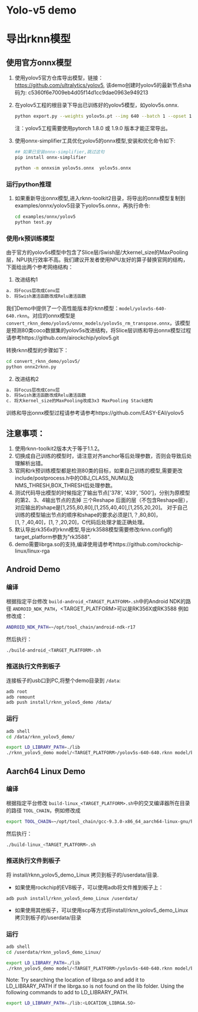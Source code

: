 # Yolo-v5 demo

# 导出rknn模型

## 使用官方onnx模型

1. 使用yolov5官方仓库导出模型，链接：https://github.com/ultralytics/yolov5, 该demo创建时yolov5的最新节点sha码为: c5360f6e7009eb4d05f14d1cc9dae0963e949213
2. 在yolov5工程的根目录下导出已训练好的yolov5模型，如yolov5s.onnx.

   ```sh
   python export.py --weights yolov5s.pt --img 640 --batch 1 --opset 12
   ```

   注：yolov5工程需要使用pytorch 1.8.0 或 1.9.0 版本才能正常导出。
3. 使用onnx-simplifier工具优化yolov5的onnx模型,安装和优化命令如下:

   ```sh
   ## 如果已安装onnx-simplifier,跳过这句
   pip install onnx-simplifier
   
   python -m onnxsim yolov5s.onnx  yolov5s.onnx
   ```

### 运行python推理

1. 如果重新导出onnx模型,进入rknn-toolkit2目录，将导出的onnx模型复制到examples/onnx/yolov5目录下yolov5s.onnx，再执行命令:

   ```sh
   cd examples/onnx/yolov5
   python test.py
   ```

### 使用rk预训练模型

由于官方的yolov5s模型中包含了Slice层/Swish层/大kernel_size的MaxPooling层，NPU执行效率不高。我们建议开发者使用NPU友好的算子替换官网的结构，下面给出两个参考网络结构：

1. 改进结构1

```txt
a. 将Focus层改成Conv层
b. 将Swish激活函数改成Relu激活函数
```

我们Demo中提供了一个高性能版本的rknn模型：`model/yolov5s-640-640.rknn`。对应的onnx模型是 `convert_rknn_demo/yolov5/onnx_models/yolov5s_rm_transpose.onnx`，该模型是预测80类coco数据集的yolov5s改进结构，将Slice层训练和导出onnx模型过程请参考https://github.com/airockchip/yolov5.git

转换rknn模型的步骤如下：

```sh
cd convert_rknn_demo/yolov5/
python onnx2rknn.py
```

2. 改进结构2

```txt
a. 将Focus层改成Conv层
b. 将Swish激活函数改成Relu激活函数
c. 将大kernel_size的MaxPooling改成3x3 MaxPooling Stack结构
```

训练和导出onnx模型过程请参考请参考https://github.com/EASY-EAI/yolov5

## 注意事项：

1. 使用rknn-toolkit2版本大于等于1.1.2。
2. 切换成自己训练的模型时，请注意对齐anchor等后处理参数，否则会导致后处理解析出错。
3. 官网和rk预训练模型都是检测80类的目标，如果自己训练的模型,需要更改include/postprocess.h中的OBJ_CLASS_NUM以及NMS_THRESH,BOX_THRESH后处理参数。
4. 测试代码导出模型的时候指定了输出节点['378', '439', '500']，分别为原模型的第2、3、4输出节点的去掉 三个Reshape 后面的层（不包含Reshape层），
   对应输出的shape是[1,255,80,80],[1,255,40,40],[1,255,20,20]。
   对于自己训练的模型输出节点的顺序和shape的要求必须是[1,？,80,80]，[1,？,40,40]，[1,？,20,20]，C代码后处理才能正确处理。
5. 默认导出rk356x的rknn模型,导出rk3588模型需要修改rknn.config的target_platform参数为"rk3588".
6. demo需要librga.so的支持,编译使用请参考https://github.com/rockchip-linux/linux-rga

## Android Demo

### 编译

根据指定平台修改 `build-android_<TARGET_PLATFORM>.sh`中的Android NDK的路径 `ANDROID_NDK_PATH`，<TARGET_PLATFORM>可以是RK356X或RK3588 例如修改成：

```sh
ANDROID_NDK_PATH=~/opt/tool_chain/android-ndk-r17
```

然后执行：

```sh
./build-android_<TARGET_PLATFORM>.sh
```

### 推送执行文件到板子

连接板子的usb口到PC,将整个demo目录到 `/data`:

```sh
adb root
adb remount
adb push install/rknn_yolov5_demo /data/
```

### 运行

```sh
adb shell
cd /data/rknn_yolov5_demo/

export LD_LIBRARY_PATH=./lib
./rknn_yolov5_demo model/<TARGET_PLATFORM>/yolov5s-640-640.rknn model/bus.jpg
```

## Aarch64 Linux Demo

### 编译

根据指定平台修改 `build-linux_<TARGET_PLATFORM>.sh`中的交叉编译器所在目录的路径 `TOOL_CHAIN`，例如修改成

```sh
export TOOL_CHAIN=~/opt/tool_chain/gcc-9.3.0-x86_64_aarch64-linux-gnu/host
```

然后执行：

```sh
./build-linux_<TARGET_PLATFORM>.sh
```

### 推送执行文件到板子


将 install/rknn_yolov5_demo_Linux 拷贝到板子的/userdata/目录.

- 如果使用rockchip的EVB板子，可以使用adb将文件推到板子上：

```
adb push install/rknn_yolov5_demo_Linux /userdata/
```

- 如果使用其他板子，可以使用scp等方式将install/rknn_yolov5_demo_Linux拷贝到板子的/userdata/目录

### 运行

```sh
adb shell
cd /userdata/rknn_yolov5_demo_Linux/

export LD_LIBRARY_PATH=./lib
./rknn_yolov5_demo model/<TARGET_PLATFORM>/yolov5s-640-640.rknn model/bus.jpg
```

Note: Try searching the location of librga.so and add it to LD_LIBRARY_PATH if the librga.so is not found on the lib folder.
Using the following commands to add to LD_LIBRARY_PATH.

```sh
export LD_LIBRARY_PATH=./lib:<LOCATION_LIBRGA.SO>
```
